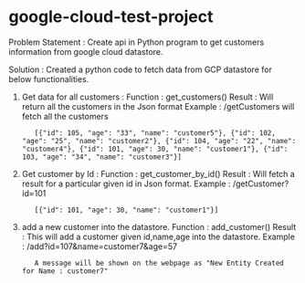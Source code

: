 # google-cloud-test-project
Problem Statement : 
 Create api in Python program to get customers information from google cloud datastore.

Solution : 
  Created a python code to fetch data from GCP datastore for below functionalities.
  
1. Get data for all customers : 
   Function : get_customers()
   Result : Will return all the customers in the Json format
   Example : 
          /getCustomers will fetch all the customers
          
          [{"id": 105, "age": "33", "name": "customer5"}, {"id": 102, "age": "25", "name": "customer2"}, {"id": 104, "age": "22", "name": "customer4"}, {"id": 101, "age": 30, "name": "customer1"}, {"id": 103, "age": "34", "name": "customer3"}]
          
2. Get customer by Id : 
   Function : get_customer_by_id()
   Result : Will fetch a result for a particular given id in Json format.
   Example : 
          /getCustomer?id=101
          
          [{"id": 101, "age": 30, "name": "customer1"}]
          
3. add a new customer into the datastore.
   Function : add_customer()
   Result : This will add a customer given id,name,age into the datastore.
   Example : 
          /add?id=107&name=customer7&age=57
          
          A message will be shown on the webpage as "New Entity Created for Name : customer7" 
